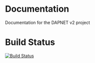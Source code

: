 # Documentation
Documentation for the DAPNET v2 project

# Build Status
[![Build Status](https://travis-ci.org/dapnet-core/documentation.svg?branch=master)](https://travis-ci.org/dapnet-core/documentation)
